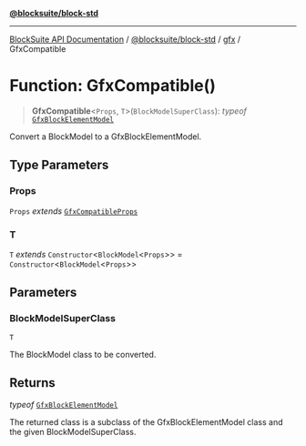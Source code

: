 [**@blocksuite/block-std**](../../../../@blocksuite/block-std/README.md)

***

[BlockSuite API Documentation](../../../../README.md) / [@blocksuite/block-std](../../README.md) / [gfx](../README.md) / GfxCompatible

# Function: GfxCompatible()

> **GfxCompatible**\<`Props`, `T`\>(`BlockModelSuperClass`): *typeof* [`GfxBlockElementModel`](../classes/GfxBlockElementModel.md)

Convert a BlockModel to a GfxBlockElementModel.

## Type Parameters

### Props

`Props` *extends* [`GfxCompatibleProps`](../type-aliases/GfxCompatibleProps.md)

### T

`T` *extends* `Constructor`\<`BlockModel`\<`Props`\>\> = `Constructor`\<`BlockModel`\<`Props`\>\>

## Parameters

### BlockModelSuperClass

`T`

The BlockModel class to be converted.

## Returns

*typeof* [`GfxBlockElementModel`](../classes/GfxBlockElementModel.md)

The returned class is a subclass of the GfxBlockElementModel class and the given BlockModelSuperClass.
